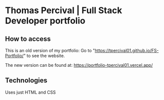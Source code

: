 # Thomas Percival | Full Stack Developer portfolio

## How to access
This is an old version of my portfolio:
Go to "https://tpercival01.github.io/FS-Portfolio/" to see the website.

The new version can be found at:
https://portfolio-tpercival01.vercel.app/

## Technologies
Uses just HTML and CSS
